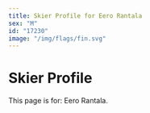 ```yaml
---
title: Skier Profile for Eero Rantala
sex: "M"
id: "17230"
image: "/img/flags/fin.svg" 
---
```


# Skier Profile

This page is for: Eero Rantala.
    